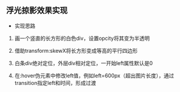 ## 浮光掠影效果实现 ##

- 实现思路

 1. 画一个竖直的长方形的白色div，设置opcity将其变为半透明

 2. 借助transform:skewX将长方形变成等高的平行四边形

 3. 白条div绝对定位，外层div相对定位，一开始left属性默认是0

 4. 在:hover伪元素中修改left值，例如left=600px（超出图片长度），通过transition指定left和时间，形成过渡